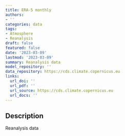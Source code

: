 ```yaml
---
title: ERA-5 monthly
authors:
- ''
categories: data
tags:
- Atmosphere
- Reanalysis
draft: false
featured: false
date: '2023-03-09'
lastmod: '2023-03-09'
summary: Reanalysis data
model_repository: ''
data_repository: https://cds.climate.copernicus.eu
links:
  url_doi: ''
  url_pdf: ''
  url_source: https://cds.climate.copernicus.eu
  url_docs: ''
---
```


## Description

Reanalysis data

